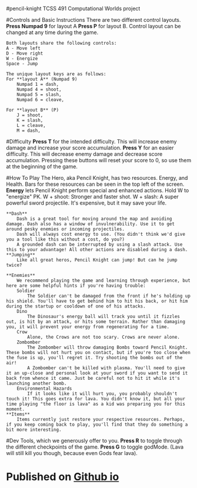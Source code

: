 #pencil-knight
TCSS 491 Computational Worlds project

#Controls and Basic Instructions
    There are two different control layouts. 
	**Press Numpad 9** for layout A
	**Press P** for layout B.
    Control layout can be changed at any time during the game.

    Both layouts share the following controls:
    A - Move left
    D - Move right
    W - Energize
    Space - Jump

    The unique layout keys are as follows:
    For **layout A** (Numpad 9)
        Numpad 1 = dash,
        Numpad 4 = shoot,
        Numpad 5 = slash,
        Numpad 6 = cleave,
        
    For **layout B** (P)
        J = shoot,
        K = slash,
        L = cleave,
        M = dash,
    
#Difficulty
    **Press T** for the intended difficulty. This will increase enemy damage and increase your score accumulation.
	**Press Y** for an easier difficulty. This will decrease enemy damage and decrease score accumulation.
	Pressing these buttons will reset your score to 0, so use them at the beginning of the game.

#How To Play
    The Hero, aka Pencil Knight, has two resources. Energy, and Health. Bars for these resources can be seen in the top left of the screen.
    **Energy** lets Pencil Knight perform special and enhanced actions.
        Hold W to "energize" PK.
        W + shoot: Stronger and faster shot.
        W + slash: A super powerful sword projectile. It's expensive, but it may save your life.
    
    **Dash**
        Dash is a great tool for moving around the map and avoiding damage. Dash also has a window of invulnerability. Use it to get around pesky enemies or incoming projectiles.
        Dash will always cost energy to use. (You didn't think we'd give you a tool like this without a cost, do you?)
        A grounded dash can be interrupted by using a slash attack. Use this to your advantage! All other actions are disabled during a dash.
    **Jumping**
        Like all great heros, Pencil Knight can jump! But can he jump twice?
        
    **Enemies**
        We recommend playing the game and learning through experience, but here are some helpful hints if you're having trouble:
        Soldier
            The Soldier can't be damaged from the front if he's holding up his shield. You'll have to get behind him to hit his back, or hit him during the startup or cooldown of one of his attacks.
        Dino
            The Dinosaur's energy ball will track you until it fizzles out, is hit by an attack, or hits some terrain. Rather than damaging you, it will prevent your energy from regenerating for a time.
        Crow
            Alone, the Crows are not too scary. Crows are never alone.
        Zombomber
            The Zombomber will throw damaging Bombs toward Pencil Knight. These bombs will not hurt you on contact, but if you're too close when the fuse is up, you'll regret it. Try shooting the bombs out of the air!
            A Zombomber can't be killed with plasma. You'll need to give it an up-close and personal look at your sword if you want to send it back from whence it came. Just be careful not to hit it while it's launching another bomb.
        Environmental Hazards
            If it looks like it will hurt you, you probably shouldn't touch it! This goes extra for lava. You didn't know it, but all your time playing "the floor is lava" as a kid was preparing you for this moment.
    **Items** 
        Items currently just restore your respective resources. Perhaps, if you keep coming back to play, you'll find that they do something a bit more interesting.

#Dev Tools, which we generously offer to you.
	**Press R** to toggle through the different checkpoints of the game.
	**Press G** to toggle godMode. (Lava will still kill you though, because even Gods fear lava).

# Published on [Github io](https://greenfour.github.io/pencil-knight/) 
